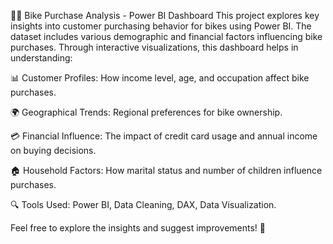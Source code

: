 🚴‍♂️ Bike Purchase Analysis - Power BI Dashboard
This project explores key insights into customer purchasing behavior for bikes using Power BI. The dataset includes various demographic and financial factors influencing bike purchases. Through interactive visualizations, this dashboard helps in understanding:

📊 Customer Profiles: How income level, age, and occupation affect bike purchases.

🌍 Geographical Trends: Regional preferences for bike ownership.

💳 Financial Influence: The impact of credit card usage and annual income on buying decisions.

🏠 Household Factors: How marital status and number of children influence purchases.

🔍 Tools Used: Power BI, Data Cleaning, DAX, Data Visualization.

Feel free to explore the insights and suggest improvements! 🚀
